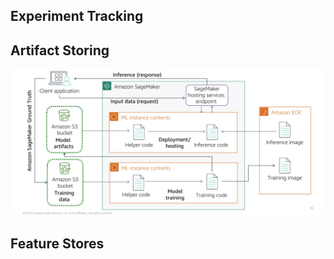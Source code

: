 

## Experiment Tracking


## Artifact Storing

![](../../Attachments/Pasted%20image%2020230411115834.png)


## Feature Stores